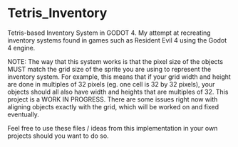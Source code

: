 # Tetris_Inventory
 Tetris-based Inventory System in GODOT 4. My attempt at recreating inventory systems found in games such as Resident Evil 4 using the Godot 4 engine.

 NOTE: The way that this system works is that the pixel size of the objects MUST match the grid size of the sprite you are using to represent the inventory system. For example, this means that if your grid width and height are done in multiples of
32 pixels (eg. one cell is 32 by 32 pixels), your objects should all also have width and heights that are multiples of 32. This project is a WORK IN PROGRESS. There are some issues right now with aligning objects exactly with the grid, which will 
be worked on and fixed eventually.

Feel free to use these files / ideas from this implementation in your own projects should you want to do so.
